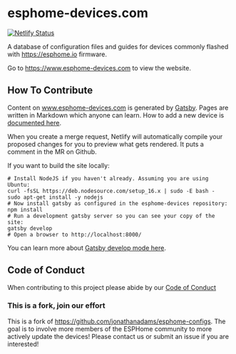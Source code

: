 # esphome-devices.com

[![Netlify Status](https://api.netlify.com/api/v1/badges/4cab5ac3-6466-4c05-ad3f-f5c0a62dc18c/deploy-status)](https://app.netlify.com/sites/esphome-devices/deploys)

A database of configuration files and guides for devices commonly flashed with <https://esphome.io> firmware.

Go to <https://www.esphome-devices.com> to view the website.

## How To Contribute

Content on www.esphome-devices.com is generated by [Gatsby](https://www.gatsbyjs.com/). Pages are written in Markdown which anyone can learn. How to add a new device is [documented here](https://www.esphome-devices.com/adding-devices).

When you create a merge request, Netlify will automatically compile your proposed changes for you to preview what gets rendered. It puts a comment in the MR on Github.

If you want to build the site locally:
```
# Install NodeJS if you haven't already. Assuming you are using Ubuntu:
curl -fsSL https://deb.nodesource.com/setup_16.x | sudo -E bash -
sudo apt-get install -y nodejs
# Now install gatsby as configured in the esphome-devices repository:
npm install
# Run a development gatsby server so you can see your copy of the site:
gatsby develop
# Open a browser to http://localhost:8000/
```

You can learn more about [Gatsby develop mode here](https://www.gatsbyjs.com/docs/reference/gatsby-cli#develop).

## Code of Conduct

When contributing to this project please abide by our [Code of Conduct](CODE-OF-CONDUCT.md)

### This is a fork, join our effort

This is a fork of https://github.com/jonathanadams/esphome-configs.  The goal is to involve more members of the ESPHome community to more actively update the devices!  Please contact us or submit an issue if you are interested!
